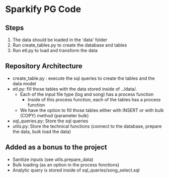 # Sparkify PG Code
## Steps
1. The data should be loaded in the 'data' folder
2. Run create_tables.py to create the database and tables
3. Run etl.py to load and transform the data

## Repository Architecture
- create_table.py : execute the sql queries to create the tables and the data model
- etl.py: fill those tables with the data stored inside of ../data/.
    * Each of the input file type (log and song) has a process function
        * Inside of this process function, each of the tables has a process function
    * We have the option to fill those tables either with INSERT or with bulk (COPY) method (parameter bulk)
- sql_queries.py: Store the sql queries
- utils.py: Store the technical functions (connect to the database, prepare the data, bulk load the data)

## Added as a bonus to the project
- Sanitize inputs (see utils.prepare_data)
- Bulk loading (as an option in the process fonctions)
- Analytic query is stored inside of sql_queries/song_select.sql